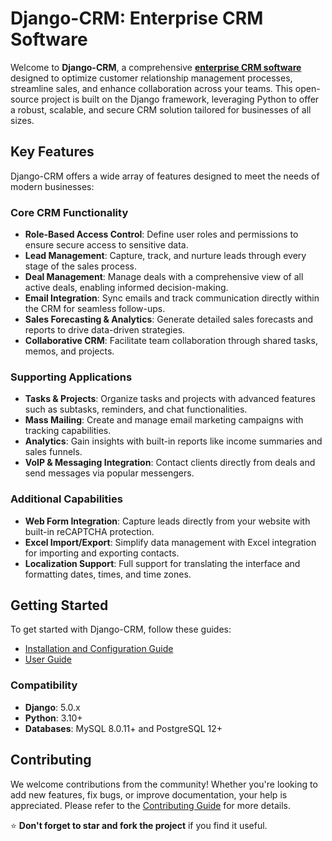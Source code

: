 # Django-CRM: Enterprise CRM Software

Welcome to **Django-CRM**, a comprehensive **[enterprise CRM software](https://github.com/DjangoCRM/django-crm)** designed to optimize customer relationship management processes, streamline sales, and enhance collaboration across your teams. This open-source project is built on the Django framework, leveraging Python to offer a robust, scalable, and secure CRM solution tailored for businesses of all sizes.

## Key Features

Django-CRM offers a wide array of features designed to meet the needs of modern businesses:

### Core CRM Functionality

- **Role-Based Access Control**: Define user roles and permissions to ensure secure access to sensitive data.
- **Lead Management**: Capture, track, and nurture leads through every stage of the sales process.
- **Deal Management**: Manage deals with a comprehensive view of all active deals, enabling informed decision-making.
- **Email Integration**: Sync emails and track communication directly within the CRM for seamless follow-ups.
- **Sales Forecasting & Analytics**: Generate detailed sales forecasts and reports to drive data-driven strategies.
- **Collaborative CRM**: Facilitate team collaboration through shared tasks, memos, and projects.

### Supporting Applications

- **Tasks & Projects**: Organize tasks and projects with advanced features such as subtasks, reminders, and chat functionalities.
- **Mass Mailing**: Create and manage email marketing campaigns with tracking capabilities.
- **Analytics**: Gain insights with built-in reports like income summaries and sales funnels.
- **VoIP & Messaging Integration**: Contact clients directly from deals and send messages via popular messengers.

### Additional Capabilities

- **Web Form Integration**: Capture leads directly from your website with built-in reCAPTCHA protection.
- **Excel Import/Export**: Simplify data management with Excel integration for importing and exporting contacts.
- **Localization Support**: Full support for translating the interface and formatting dates, times, and time zones.

## Getting Started

To get started with Django-CRM, follow these guides:

- [Installation and Configuration Guide](https://github.com/DjangoCRM/django-crm/blob/main/docs/installation_and_configuration_guide.md)
- [User Guide](https://github.com/DjangoCRM/django-crm/blob/main/docs/django-crm_user_guide.md)

### Compatibility

- **Django**: 5.0.x
- **Python**: 3.10+
- **Databases**: MySQL 8.0.11+ and PostgreSQL 12+

## Contributing

We welcome contributions from the community! Whether you're looking to add new features, fix bugs, or improve documentation, your help is appreciated. Please refer to the [Contributing Guide](https://github.com/DjangoCRM/django-crm/blob/main/CONTRIBUTING.md) for more details.

⭐️ **Don't forget to star and fork the project** if you find it useful.

